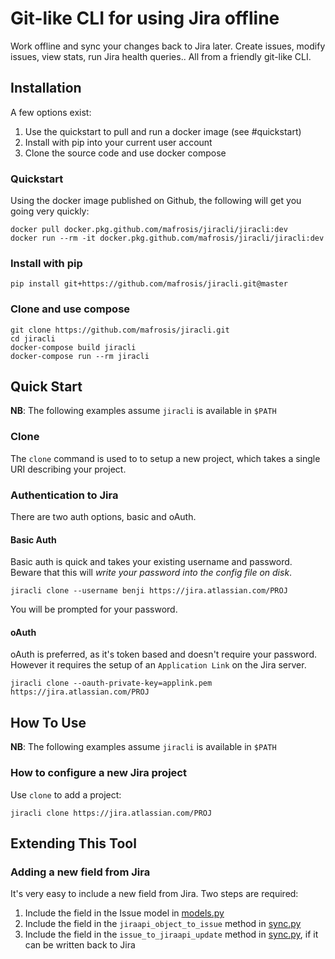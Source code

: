 Git-like CLI for using Jira offline
=================

Work offline and sync your changes back to Jira later. Create issues, modify issues, view stats,
run Jira health queries.. All from a friendly git-like CLI.


Installation
------------

A few options exist:

  1. Use the quickstart to pull and run a docker image (see #quickstart)
  2. Install with pip into your current user account
  3. Clone the source code and use docker compose

### Quickstart

Using the docker image published on Github, the following will get you going very quickly:

    docker pull docker.pkg.github.com/mafrosis/jiracli/jiracli:dev
    docker run --rm -it docker.pkg.github.com/mafrosis/jiracli/jiracli:dev

### Install with pip

    pip install git+https://github.com/mafrosis/jiracli.git@master

### Clone and use compose

    git clone https://github.com/mafrosis/jiracli.git
    cd jiracli
    docker-compose build jiracli
    docker-compose run --rm jiracli


Quick Start
-----------

**NB**: The following examples assume `jiracli` is available in `$PATH`

### Clone

The `clone` command is used to to setup a new project, which takes a single URI describing your
project.

### Authentication to Jira

There are two auth options, basic and oAuth.

#### Basic Auth

Basic auth is quick and takes your existing username and password. Beware that this will *write your
password into the config file on disk*.

    jiracli clone --username benji https://jira.atlassian.com/PROJ

You will be prompted for your password.

#### oAuth

oAuth is preferred, as it's token based and doesn't require your password. However it requires the
setup of an `Application Link` on the Jira server.

    jiracli clone --oauth-private-key=applink.pem https://jira.atlassian.com/PROJ


How To Use
----------

**NB**: The following examples assume `jiracli` is available in `$PATH`

### How to configure a new Jira project

Use `clone` to add a project:

    jiracli clone https://jira.atlassian.com/PROJ


Extending This Tool
-------------------

### Adding a new field from Jira

It's very easy to include a new field from Jira. Two steps are required:

  1. Include the field in the Issue model in [models.py](./jira_cli/models.py)
  2. Include the field in the `jiraapi_object_to_issue` method in [sync.py](./jira_cli/sync.py)
  3. Include the field in the `issue_to_jiraapi_update` method in [sync.py](./jira_cli/sync.py), if
     it can be written back to Jira
